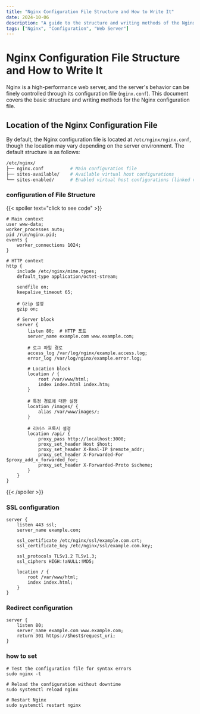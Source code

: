 ```yaml
---
title: "Nginx Configuration File Structure and How to Write It"
date: 2024-10-06
description: "A guide to the structure and writing methods of the Nginx configuration file (conf)."
tags: ["Nginx", "Configuration", "Web Server"]
---
```


# Nginx Configuration File Structure and How to Write It

Nginx is a high-performance web server, and the server's behavior can be finely controlled through its configuration file (`nginx.conf`). This document covers the basic structure and writing methods for the Nginx configuration file.

## Location of the Nginx Configuration File
By default, the Nginx configuration file is located at `/etc/nginx/nginx.conf`, though the location may vary depending on the server environment. The default structure is as follows:

```bash
/etc/nginx/
├── nginx.conf          # Main configuration file
├── sites-available/    # Available virtual host configurations
└── sites-enabled/      # Enabled virtual host configurations (linked via symlinks)
```

### configuration of File Structure

{{< spoiler text="click to see code" >}}

```code
# Main context
user www-data;
worker_processes auto;
pid /run/nginx.pid;
events {
    worker_connections 1024;
}

# HTTP context
http {
    include /etc/nginx/mime.types;
    default_type application/octet-stream;

    sendfile on;
    keepalive_timeout 65;

    # Gzip 설정
    gzip on;

    # Server block
    server {
        listen 80;  # HTTP 포트
        server_name example.com www.example.com;

        # 로그 파일 경로
        access_log /var/log/nginx/example.access.log;
        error_log /var/log/nginx/example.error.log;

        # Location block
        location / {
            root /var/www/html;
            index index.html index.htm;
        }

        # 특정 경로에 대한 설정
        location /images/ {
            alias /var/www/images/;
        }

        # 리버스 프록시 설정
        location /api/ {
            proxy_pass http://localhost:3000;
            proxy_set_header Host $host;
            proxy_set_header X-Real-IP $remote_addr;
            proxy_set_header X-Forwarded-For $proxy_add_x_forwarded_for;
            proxy_set_header X-Forwarded-Proto $scheme;
        }
    }
}

```
{{< /spoiler >}}



### SSL configuration
```code
server {
    listen 443 ssl;
    server_name example.com;

    ssl_certificate /etc/nginx/ssl/example.com.crt;
    ssl_certificate_key /etc/nginx/ssl/example.com.key;

    ssl_protocols TLSv1.2 TLSv1.3;
    ssl_ciphers HIGH:!aNULL:!MD5;

    location / {
        root /var/www/html;
        index index.html;
    }
}

```





### Redirect configuration
```code
server {
    listen 80;
    server_name example.com www.example.com;
    return 301 https://$host$request_uri;
}
```



### how to set
```shell
# Test the configuration file for syntax errors
sudo nginx -t

# Reload the configuration without downtime
sudo systemctl reload nginx

# Restart Nginx
sudo systemctl restart nginx

```